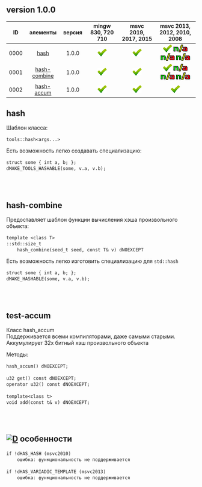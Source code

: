 ﻿
[P]: ../images/progress.png
[V]: ../images/success.png
[X]: ../images/failed.png
[D]: ../images/danger.png
[E]: ../images/empty.png
[N]: ../images/na.png

version 1.0.0
---

| **ID** | элементы            | версия | mingw 830, 720 710 | msvc 2019, 2017, 2015 | msvc 2013, 2012, 2010, 2008              |  
|:------:|:-------------------:|:------:|:------------------:|:---------------------:|:----------------------------------------:|  
|  0000  | [hash][00]          | 1.0.0  |   [![V]][MINGW]    |  [![V]][VS-NEW]       | [![V]][00] [![N]][1] [![N]][1] [![N]][0] |  
|  0001  | [hash-combine][01]  | 1.0.0  |   [![V]][MINGW]    |  [![V]][VS-NEW]       | [![V]][01] [![N]][1] [![N]][1] [![N]][0] |  
|  0002  | [hash-accum][02]    | 1.0.0  |   [![V]][MINGW]    |  [![V]][VS-NEW]       | [![V]][VS-OLD]                           |  


[M]: #hash                   "получение хэшей произвольных объектов"  
[MINGW]:   #mingw-new        "поддержка компиляторов mingw"  
[VS-NEW]:  #msvc-new         "поддержка новых компиляторов msvc"  
[VS-OLD]:  #msvc-old         "поддержка старых компиляторов msvc"  

[0]: #-особенности           "std::hash: требует c++0x, msvc2010 (or newer)"  
[1]: #-особенности           "variadic template: требует c++11, msvc2013 (or newer)"  

[00]: #hash                  "шаблон класса hash"  
[01]: #hash-combine          "шаблон hash_combine"  
[02]: #hash-accum            "класс hash_accum"  

hash  
----
Шаблон класса:

```
tools::hash<args...>
```

Есть возможность легко создавать специализацию:  

```
struct some { int a, b; };
dMAKE_TOOLS_HASHABLE(some, v.a, v.b);
```

<br />
<br />



hash-combine  
----
Предоставляет шаблон функции вычисления хэша произвольного объекта:

```
template <class T>
::std::size_t
    hash_combine(seed_t seed, const T& v) dNOEXCEPT
```

Есть возможность легко изготовить специализацию для `std::hash`  

```
struct some { int a, b; };
dMAKE_HASHABLE(some, v.a, v.b);
```

<br />
<br />



test-accum
---
Класс hash_accum  
Поддерживается всеми компиляторами, даже самыми старыми.  
Аккумулирует 32х битный хэш произвольного объекта  

Методы:  

```
hash_accum() dNOEXCEPT; 

u32 get() const dNOEXCEPT;
operator u32() const dNOEXCEPT;

template<class t> 
void add(const t& v) dNOEXCEPT;
```

<br />
<br />


[![D]][M] особенности  
---------------------

```
if !dHAS_HASH (msvc2010)
    ошибка: функциональность не поддерживается

if !dHAS_VARIADIC_TEMPLATE (msvc2013)
    ошибка: функциональность не поддерживается
```







